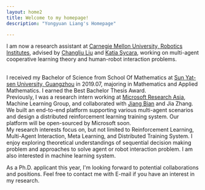```yaml
---
layout: home2
title: Welcome to my homepage!
description: "Yongyuan Liang's Homepage"

---
```


I am now a research assistant at <a href="https://www.ri.cmu.edu/" target="_blank">Carnegie Mellon University, Robotics Institutes</a>, advised by <a href="https://www.ri.cmu.edu/ri-faculty/changliu-liu/" target="_blank">Changliu Liu</a> and <a href="https://www.ri.cmu.edu/ri-faculty/katia-sycara/" target="_blank">Katia Sycara</a>, working on multi-agent cooperative learning theory and human-robot interaction problems.

<br />
I received my Bachelor of Science from School Of Mathematics at <a href="http://www.sysu.edu.cn/2012/en/index.htm" target="_blank">Sun Yat-sen University, Guangzhou</a> in 2019.07, majoring in Mathematics and Applied Mathematics. I earned the Best Bachelor Thesis Award.

<br />
Previously, I was a research intern working at <a href="https://www.microsoft.com/en-us/research/lab/microsoft-research-asia/" target="_blank">Microsoft Research Asia</a>, Machine Learning Group, and collaborated with <a href="https://sites.google.com/site/jiangbianhome/" target="_blank">Jiang Bian</a> and Jia Zhang. We built an end-to-end platform supporting various multi-agent scenarios and design a distributed reinforcement learning training system. Our platform will be open-sourced by Microsoft soon.

<br />
My research interests focus on, but not limited to Reinforcement Learning, Multi-Agent Interaction, Meta Learning, and Distributed Training System. I enjoy exploring theoretical understandings of sequential decision making problem and approaches to solve agent or robot interaction problem. I am also interested in machine learning system.

<br />

As a Ph.D. applicant this year, I'm looking forward to potential collaborations and positions. Feel free to contact me with E-mail if you have an interest in my research.